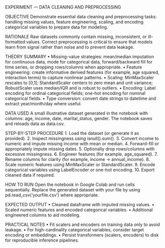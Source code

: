 EXPERIMENT — DATA CLEANING AND PREPROCESSING

OBJECTIVE
Demonstrate essential data cleaning and preprocessing tasks: handling missing values, feature engineering, scaling, and encoding categorical variables to prepare data for modeling.

RATIONALE
Raw datasets commonly contain missing, inconsistent, or ill-formatted values. Correct preprocessing is critical to ensure that models learn from signal rather than noise and to prevent data leakage.

THEORY SUMMARY
	•	Missing-value strategies: mean/median imputation for continuous data, mode for categorical data, forward/backward fill for time series, or dropping rows/columns when appropriate.
	•	Feature engineering: create informative derived features (for example, age squared, interaction terms) to capture nonlinear patterns.
	•	Scaling: MinMaxScaler rescales to [0,1]; StandardScaler centers to zero mean and unit variance; RobustScaler uses median/IQR and is robust to outliers.
	•	Encoding: Label encoding for ordinal categorical fields; one-hot encoding for nominal categorical fields.
	•	Type conversion: convert date strings to datetime and extract year/month/day where useful.

DATA USED
A small illustrative dataset generated in the notebook with columns: age, income, date, marital_status, gender. The notebook saves and reloads data as data.csv.

STEP-BY-STEP PROCEDURE
	1.	Load the dataset (or generate it as provided).
	2.	Inspect missingness using isnull().sum().
	3.	Convert income to numeric and impute missing income with mean or median.
	4.	Forward-fill or appropriately impute missing dates.
	5.	Optionally drop rows/columns with excessive missingness.
	6.	Engineer features (for example, age_squared).
	7.	Rename columns for clarity (for example, income → annual_income).
	8.	Scale numeric features using MinMaxScaler or StandardScaler.
	9.	Encode categorical variables using LabelEncoder or one-hot encoding.
	10.	Export cleaned data if required.

HOW TO RUN
Open the notebook in Google Colab and run cells sequentially. Replace the generated dataset with your file by using pd.read_csv(‘yourfile.csv’) where appropriate.

EXPECTED OUTPUT
	•	Cleaned dataframe with imputed missing values.
	•	Scaled numeric features and encoded categorical variables.
	•	Additional engineered columns to aid modeling.

PRACTICAL NOTES
	•	Fit scalers and encoders on training data only to avoid leakage.
	•	For high-cardinality categorical variables, consider target encoding or embeddings.
	•	Persist transformers (scalers, encoders) to disk for reproducible inference pipelines.
